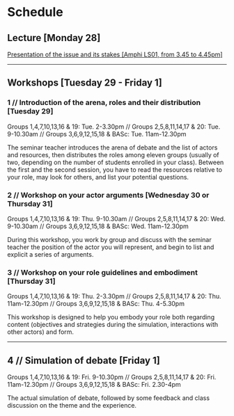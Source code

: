 # Schedule

## Lecture [Monday 28]

[Presentation of the issue and its stakes [Amphi LS01, from 3.45 to 4.45pm]]()

***

## Workshops [Tuesday 29 - Friday 1]

### 1 // Introduction of the arena, roles and their distribution [Tuesday 29]
Groups 1,4,7,10,13,16 & 19: Tue. 2-3.30pm // Groups 2,5,8,11,14,17 & 20: Tue. 9-10.30am // Groups 3,6,9,12,15,18 & BASc: Tue. 11am-12.30pm

The seminar teacher introduces the arena of debate and the list of actors and resources, then distributes the roles among eleven groups (usually of two, depending on the number of students enrolled in your class). Between the first and the second session, you have to read the resources relative to your role, may look for others, and list your potential questions.

### 2 // Workshop on your actor arguments [Wednesday 30 or Thursday 31]
Groups 1,4,7,10,13,16 & 19: Thu. 9-10.30am // Groups 2,5,8,11,14,17 & 20: Wed. 9-10.30am // Groups 3,6,9,12,15,18 & BASc: Wed. 11am-12.30pm

During this workshop, you work by group and discuss with the seminar teacher the position of the actor you will represent, and begin to list and explicit a series of arguments.

### 3 // Workshop on your role guidelines and embodiment [Thursday 31]
Groups 1,4,7,10,13,16 & 19: Thu. 2-3.30pm // Groups 2,5,8,11,14,17 & 20: Thu. 11am-12.30pm // Groups 3,6,9,12,15,18 & BASc: Thu. 4-5.30pm

This workshop is designed to help you embody your role both regarding content (objectives and strategies during the simulation, interactions with other actors) and form.

***

## 4 // Simulation of debate [Friday 1]
Groups 1,4,7,10,13,16 & 19: Fri. 9-10.30pm // Groups 2,5,8,11,14,17 & 20: Fri. 11am-12.30pm // Groups 3,6,9,12,15,18 & BASc: Fri. 2.30-4pm

The actual simulation of debate, followed by some feedback and class discussion on the theme and the experience.
